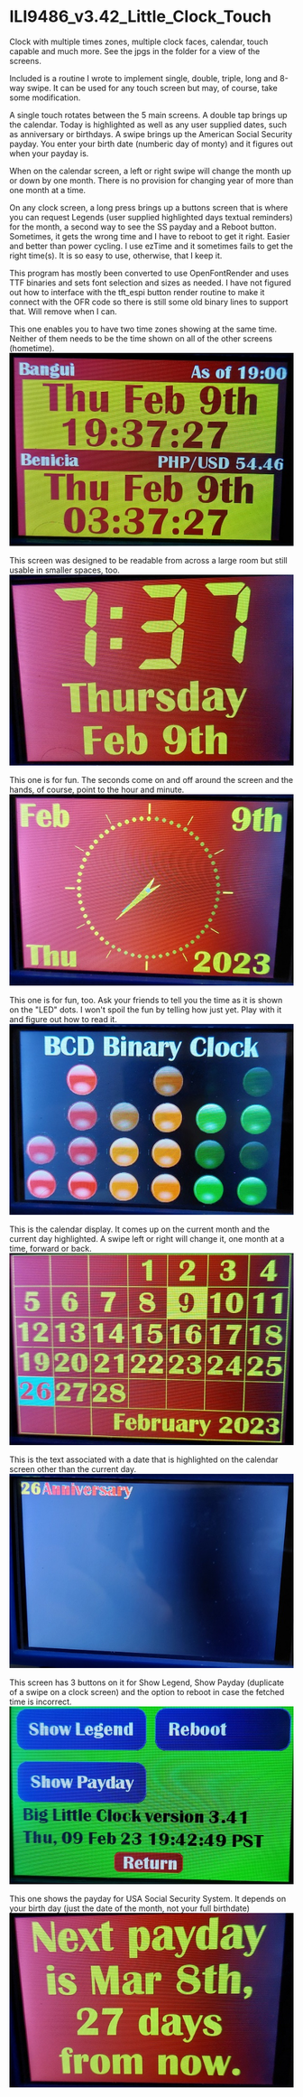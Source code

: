# ILI9486_v3.42_Little_Clock_Touch

Clock with multiple times zones, multiple clock faces, calendar, touch capable and much more.  See the jpgs in the folder for a view of the screens.

Included is a routine I wrote to implement single, double, triple, long and 8-way swipe.  It can be used for any touch screen but may, of course, take some modification.

A single touch rotates between the 5 main screens.  A double tap brings up the calendar.  Today is highlighted as well as any user supplied dates, such as anniversary or birthdays.  A swipe brings up the American Social Security payday.  You enter your birth date (numberic day of monty) and it figures out when your payday is.

When on the calendar screen, a left or right swipe will change the month up or down by one month.  There is no provision for changing year of more than one month at a time.

On any clock screen, a long press brings up a buttons screen that is where you can request Legends (user supplied highlighted days textual reminders) for the month, a second way to see the SS payday and a Reboot button.  Sometimes, it gets the wrong time and I have to reboot to get it right.  Easier and better than power cycling.  I use ezTime and it sometimes fails to get the right time(s).  It is so easy to use, otherwise, that I keep it.

This program has mostly been converted to use OpenFontRender and uses TTF binaries and sets font selection and sizes as needed.  I have not figured out how to interface with the tft_espi button render routine to make it connect with the OFR code so there is still some old binary lines to support that.  Will remove when I can.

This one enables you to have two time zones showing at the same time.  Neither of them needs to be the time shown on all of the other screens (hometime).
![Screenshot](DTZ.jpg)

This screen was designed to be readable from across a large room but still usable in smaller spaces, too.
![Screenshot](3Line.jpg)

This one is for fun.  The seconds come on and off around the screen and the hands, of course, point to the hour and minute.
![Screenshot](Analog.jpg)

This one is for fun, too.  Ask your friends to tell you the time as it is shown on the "LED" dots.  I won't spoil the fun by telling how just yet.  Play with it and figure out how to read it.
![Screenshot](BCD.jpg)

This is the calendar display.  It comes up on the current month and the current day highlighted. A swipe left or right will change it, one month at a time, forward or back.
![Screenshot](Calendar.jpg)

This is the text associated with a date that is highlighted on the calendar screen other than the current day.
![Screenshot](Legend.jpg)

This screen has 3 buttons on it for Show Legend, Show Payday (duplicate of a swipe on a clock screen) and the option to reboot in case the fetched time is incorrect.
![Screenshot](Menu.jpg)

This one shows the payday for USA Social Security System.  It depends on your birth day (just the date of the month, not your full birthdate)
![Screenshot](SS_Payday.jpg)

